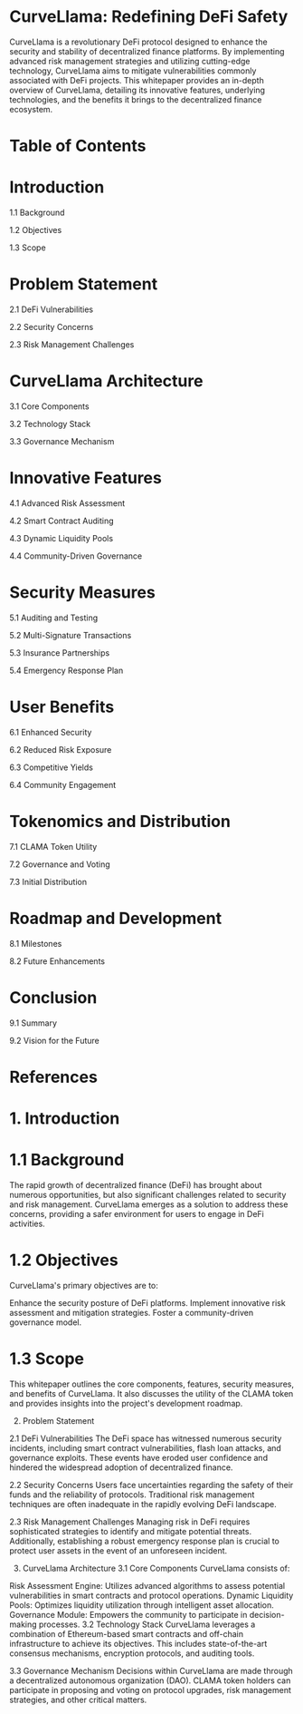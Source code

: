 # CurveLlama: Redefining DeFi Safety


CurveLlama is a revolutionary DeFi protocol designed to enhance the security and stability of decentralized finance platforms. By implementing advanced risk management strategies and utilizing cutting-edge technology, CurveLlama aims to mitigate vulnerabilities commonly associated with DeFi projects. This whitepaper provides an in-depth overview of CurveLlama, detailing its innovative features, underlying technologies, and the benefits it brings to the decentralized finance ecosystem.

# Table of Contents

# Introduction

1.1 Background

1.2 Objectives

1.3 Scope

# Problem Statement


2.1 DeFi Vulnerabilities

2.2 Security Concerns

2.3 Risk Management Challenges

# CurveLlama Architecture

3.1 Core Components

3.2 Technology Stack

3.3 Governance Mechanism

# Innovative Features

4.1 Advanced Risk Assessment

4.2 Smart Contract Auditing

4.3 Dynamic Liquidity Pools

4.4 Community-Driven Governance

# Security Measures

5.1 Auditing and Testing

5.2 Multi-Signature Transactions

5.3 Insurance Partnerships

5.4 Emergency Response Plan

# User Benefits

6.1 Enhanced Security

6.2 Reduced Risk Exposure

6.3 Competitive Yields

6.4 Community Engagement

# Tokenomics and Distribution

7.1 CLAMA Token Utility

7.2 Governance and Voting

7.3 Initial Distribution

# Roadmap and Development

8.1 Milestones

8.2 Future Enhancements

# Conclusion

9.1 Summary

9.2 Vision for the Future

# References

# 1. Introduction

# 1.1 Background

The rapid growth of decentralized finance (DeFi) has brought about numerous opportunities, but also significant challenges related to security and risk management. CurveLlama emerges as a solution to address these concerns, providing a safer environment for users to engage in DeFi activities.


# 1.2 Objectives

CurveLlama's primary objectives are to:

Enhance the security posture of DeFi platforms.
Implement innovative risk assessment and mitigation strategies.
Foster a community-driven governance model.

# 1.3 Scope

This whitepaper outlines the core components, features, security measures, and benefits of CurveLlama. It also discusses the utility of the CLAMA token and provides insights into the project's development roadmap.

2. Problem Statement

2.1 DeFi Vulnerabilities
The DeFi space has witnessed numerous security incidents, including smart contract vulnerabilities, flash loan attacks, and governance exploits. These events have eroded user confidence and hindered the widespread adoption of decentralized finance.

2.2 Security Concerns
Users face uncertainties regarding the safety of their funds and the reliability of protocols. Traditional risk management techniques are often inadequate in the rapidly evolving DeFi landscape.

2.3 Risk Management Challenges
Managing risk in DeFi requires sophisticated strategies to identify and mitigate potential threats. Additionally, establishing a robust emergency response plan is crucial to protect user assets in the event of an unforeseen incident.

3. CurveLlama Architecture
3.1 Core Components
CurveLlama consists of:

Risk Assessment Engine: Utilizes advanced algorithms to assess potential vulnerabilities in smart contracts and protocol operations.
Dynamic Liquidity Pools: Optimizes liquidity utilization through intelligent asset allocation.
Governance Module: Empowers the community to participate in decision-making processes.
3.2 Technology Stack
CurveLlama leverages a combination of Ethereum-based smart contracts and off-chain infrastructure to achieve its objectives. This includes state-of-the-art consensus mechanisms, encryption protocols, and auditing tools.

3.3 Governance Mechanism
Decisions within CurveLlama are made through a decentralized autonomous organization (DAO). CLAMA token holders can participate in proposing and voting on protocol upgrades, risk management strategies, and other critical matters.

